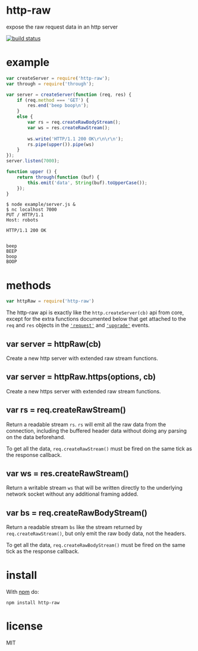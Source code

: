 # http-raw

expose the raw request data in an http server

[![build status](https://secure.travis-ci.org/substack/http-raw.png)](http://travis-ci.org/substack/http-raw)

# example

``` js
var createServer = require('http-raw');
var through = require('through');

var server = createServer(function (req, res) {
    if (req.method === 'GET') {
        res.end('beep boop\n');
    }
    else {
        var rs = req.createRawBodyStream();
        var ws = res.createRawStream();
        
        ws.write('HTTP/1.1 200 OK\r\n\r\n');
        rs.pipe(upper()).pipe(ws)
    }
});
server.listen(7000);

function upper () {
    return through(function (buf) {
        this.emit('data', String(buf).toUpperCase());
    });
}
```

```
$ node example/server.js &
$ nc localhost 7000
PUT / HTTP/1.1
Host: robots

HTTP/1.1 200 OK


beep 
BEEP
boop
BOOP
```

# methods

``` js
var httpRaw = require('http-raw')
```

The http-raw api is exactly like the `http.createServer(cb)` api from core,
except for the extra functions documented below that get attached to the `req`
and `res` objects in the
[`'request'`](http://nodejs.org/docs/latest/api/http.html#http_event_request)
and
[`'upgrade'`](http://nodejs.org/docs/latest/api/http.html#http_event_upgrade)
events.

## var server = httpRaw(cb)

Create a new http server with extended raw stream functions.

## var server = httpRaw.https(options, cb)

Create a new https server with extended raw stream functions.

## var rs = req.createRawStream()

Return a readable stream `rs`. `rs` will emit all the raw data from the
connection, including the buffered header data without doing any parsing on the
data beforehand.

To get all the data, `req.createRawStream()` must be fired on the same tick as
the response callback.

## var ws = res.createRawStream()

Return a writable stream `ws` that will be written directly to the underlying
network socket without any additional framing added.

## var bs = req.createRawBodyStream()

Return a readable stream `bs` like the stream returned by
`req.createRawStream()`, but only emit the raw body data, not the headers.

To get all the data, `req.createRawBodyStream()` must be fired on the same tick
as the response callback.

# install

With [npm](https://npmjs.org) do:

```
npm install http-raw
```

# license

MIT
